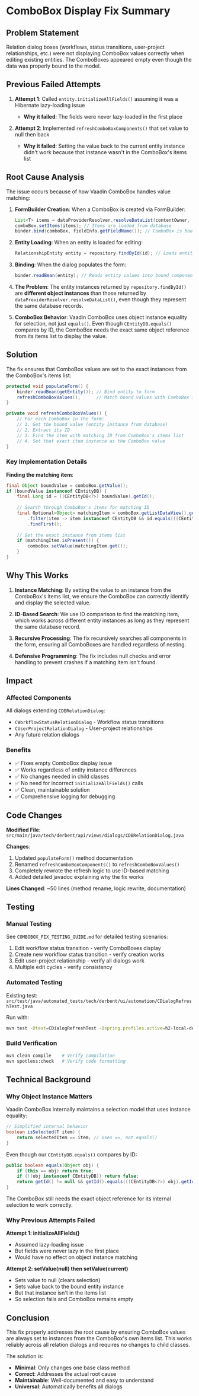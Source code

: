 # ComboBox Display Fix Summary

## Problem Statement
Relation dialog boxes (workflows, status transitions, user-project relationships, etc.) were not displaying ComboBox values correctly when editing existing entities. The ComboBoxes appeared empty even though the data was properly bound to the model.

## Previous Failed Attempts
1. **Attempt 1**: Called `entity.initializeAllFields()` assuming it was a Hibernate lazy-loading issue
   - **Why it failed**: The fields were never lazy-loaded in the first place
   
2. **Attempt 2**: Implemented `refreshComboBoxComponents()` that set value to null then back
   - **Why it failed**: Setting the value back to the current entity instance didn't work because that instance wasn't in the ComboBox's items list

## Root Cause Analysis
The issue occurs because of how Vaadin ComboBox handles value matching:

1. **FormBuilder Creation**: When a ComboBox is created via FormBuilder:
   ```java
   List<T> items = dataProviderResolver.resolveDataList(contentOwner, fieldInfo);
   comboBox.setItems(items); // Items are loaded from database
   binder.bind(comboBox, fieldInfo.getFieldName()); // ComboBox is bound to entity field
   ```

2. **Entity Loading**: When an entity is loaded for editing:
   ```java
   RelationshipEntity entity = repository.findById(id); // Loads entity from database
   ```

3. **Binding**: When the dialog populates the form:
   ```java
   binder.readBean(entity); // Reads entity values into bound components
   ```

4. **The Problem**: The entity instances returned by `repository.findById()` are **different object instances** than those returned by `dataProviderResolver.resolveDataList()`, even though they represent the same database records.

5. **ComboBox Behavior**: Vaadin ComboBox uses object instance equality for selection, not just `equals()`. Even though `CEntityDB.equals()` compares by ID, the ComboBox needs the exact same object reference from its items list to display the value.

## Solution
The fix ensures that ComboBox values are set to the exact instances from the ComboBox's items list:

```java
protected void populateForm() {
    binder.readBean(getEntity()); // Bind entity to form
    refreshComboBoxValues();      // Match bound values with ComboBox items
}

private void refreshComboBoxValues() {
    // For each ComboBox in the form:
    // 1. Get the bound value (entity instance from database)
    // 2. Extract its ID
    // 3. Find the item with matching ID from ComboBox's items list
    // 4. Set that exact item instance as the ComboBox value
}
```

### Key Implementation Details

**Finding the matching item**:
```java
final Object boundValue = comboBox.getValue();
if (boundValue instanceof CEntityDB) {
    final Long id = ((CEntityDB<?>) boundValue).getId();
    
    // Search through ComboBox's items for matching ID
    final Optional<Object> matchingItem = comboBox.getListDataView().getItems()
        .filter(item -> item instanceof CEntityDB && id.equals(((CEntityDB<?>) item).getId()))
        .findFirst();
    
    // Set the exact instance from items list
    if (matchingItem.isPresent()) {
        comboBox.setValue(matchingItem.get());
    }
}
```

## Why This Works

1. **Instance Matching**: By setting the value to an instance from the ComboBox's items list, we ensure the ComboBox can correctly identify and display the selected value.

2. **ID-Based Search**: We use ID comparison to find the matching item, which works across different entity instances as long as they represent the same database record.

3. **Recursive Processing**: The fix recursively searches all components in the form, ensuring all ComboBoxes are handled regardless of nesting.

4. **Defensive Programming**: The fix includes null checks and error handling to prevent crashes if a matching item isn't found.

## Impact

### Affected Components
All dialogs extending `CDBRelationDialog`:
- `CWorkflowStatusRelationDialog` - Workflow status transitions
- `CUserProjectRelationDialog` - User-project relationships
- Any future relation dialogs

### Benefits
- ✅ Fixes empty ComboBox display issue
- ✅ Works regardless of entity instance differences
- ✅ No changes needed in child classes
- ✅ No need for incorrect `initializeAllFields()` calls
- ✅ Clean, maintainable solution
- ✅ Comprehensive logging for debugging

## Code Changes

**Modified File**: `src/main/java/tech/derbent/api/views/dialogs/CDBRelationDialog.java`

**Changes**:
1. Updated `populateForm()` method documentation
2. Renamed `refreshComboBoxComponents()` to `refreshComboBoxValues()`
3. Completely rewrote the refresh logic to use ID-based matching
4. Added detailed javadoc explaining why the fix works

**Lines Changed**: ~50 lines (method rename, logic rewrite, documentation)

## Testing

### Manual Testing
See `COMBOBOX_FIX_TESTING_GUIDE.md` for detailed testing scenarios:
1. Edit workflow status transition - verify ComboBoxes display
2. Create new workflow status transition - verify creation works
3. Edit user-project relationship - verify all dialogs work
4. Multiple edit cycles - verify consistency

### Automated Testing
Existing test: `src/test/java/automated_tests/tech/derbent/ui/automation/CDialogRefreshTest.java`

Run with:
```bash
mvn test -Dtest=CDialogRefreshTest -Dspring.profiles.active=h2-local-development
```

### Build Verification
```bash
mvn clean compile    # Verify compilation
mvn spotless:check   # Verify code formatting
```

## Technical Background

### Why Object Instance Matters
Vaadin ComboBox internally maintains a selection model that uses instance equality:
```java
// Simplified internal behavior
boolean isSelected(T item) {
    return selectedItem == item; // Uses ==, not equals()
}
```

Even though our `CEntityDB.equals()` compares by ID:
```java
public boolean equals(Object obj) {
    if (this == obj) return true;
    if (!(obj instanceof CEntityDB)) return false;
    return getId() != null && getId().equals(((CEntityDB<?>) obj).getId());
}
```

The ComboBox still needs the exact object reference for its internal selection to work correctly.

### Why Previous Attempts Failed

**Attempt 1: initializeAllFields()**
- Assumed lazy-loading issue
- But fields were never lazy in the first place
- Would have no effect on object instance matching

**Attempt 2: setValue(null) then setValue(current)**
- Sets value to null (clears selection)
- Sets value back to the bound entity instance
- But that instance isn't in the items list
- So selection fails and ComboBox remains empty

## Conclusion

This fix properly addresses the root cause by ensuring ComboBox values are always set to instances from the ComboBox's own items list. This works reliably across all relation dialogs and requires no changes to child classes.

The solution is:
- **Minimal**: Only changes one base class method
- **Correct**: Addresses the actual root cause
- **Maintainable**: Well-documented and easy to understand
- **Universal**: Automatically benefits all dialogs
